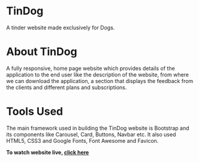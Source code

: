 <h1>TinDog</h1>
<p>A tinder website made exclusively for Dogs.</p>
<h1>About TinDog</h1>
<p>A fully responsive, home page website which provides details of the application to the end user like the description of the website, from where we can download the application, a section that displays the feedback from the clients and different plans and subscriptions.</p>
<h1>Tools Used</h1>
<p>The main framework used in building the TinDog website is Bootstrap and its components like Carousel, Card, Buttons, Navbar etc. It also used HTML5, CSS3 and Google Fonts, Font Awesome and Favicon.</p>
<p><strong>To watch website live, <a href="https://saketgautam.github.io/TinDog/">click here</a></strong></p>


